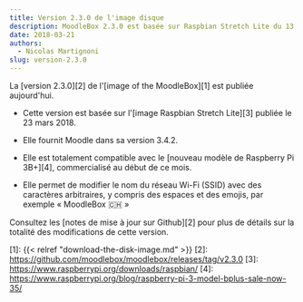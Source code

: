 ```yaml
---
title: Version 2.3.0 de l'image disque
description: MoodleBox 2.3.0 est basée sur Raspbian Stretch Lite du 13.03.2018 et sur Moodle 3.4.2. Elle supporte la nouvelle Raspberry Pi 3B+.
date: 2018-03-21
authors:
  - Nicolas Martignoni
slug: version-2.3.0
---
```


La [version 2.3.0][2] de l'[image of the MoodleBox][1] est publiée aujourd'hui.

- Cette version est basée sur l'[image Raspbian Stretch Lite][3] publiée le 23 mars 2018.

- Elle fournit Moodle dans sa version 3.4.2.

- Elle est totalement compatible avec le [nouveau modèle de Raspberry Pi 3B+][4], commercialisé au début de ce mois.

- Elle permet de modifier le nom du réseau Wi-Fi (SSID) avec des caractères arbitraires, y compris des espaces et des emojis, par exemple « MoodleBox 🇨🇭 »

Consultez les [notes de mise à jour sur Github][2] pour plus de détails sur la totalité des modifications de cette version.

 [1]: {{< relref "download-the-disk-image.md" >}}
 [2]: https://github.com/moodlebox/moodlebox/releases/tag/v2.3.0
 [3]: https://www.raspberrypi.org/downloads/raspbian/
 [4]: https://www.raspberrypi.org/blog/raspberry-pi-3-model-bplus-sale-now-35/
